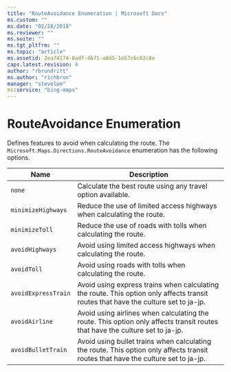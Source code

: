 ```yaml
---
title: "RouteAvoidance Enumeration | Microsoft Docs"
ms.custom: ""
ms.date: "02/28/2018"
ms.reviewer: ""
ms.suite: ""
ms.tgt_pltfrm: ""
ms.topic: "article"
ms.assetid: 2ea74174-8adf-4b71-a8d5-1e57c6c02c8e
caps.latest.revision: 4
author: "rbrundritt"
ms.author: "richbrun"
manager: "stevelom"
ms:service: "bing-maps"
---
```

# RouteAvoidance Enumeration
Defines features to avoid when calculating the route. The `Microsoft.Maps.Directions.RouteAvoidance` enumeration has the following options.

| Name               | Description                                                           |
|--------------------|-----------------------------------------------------------------------|
| `none`             | Calculate the best route using any travel option available.           |
| `minimizeHighways` | Reduce the use of limited access highways when calculating the route. |
| `minimizeToll`     | Reduce the use of roads with tolls when calculating the route.        |
| `avoidHighways`    | Avoid using limited access highways when calculating the route.       |
| `avoidToll`        | Avoid using roads with tolls when calculating the route.              |
| `avoidExpressTrain` | Avoid using express trains when calculating the route. This option only affects transit routes that have the culture set to ja-jp. |
| `avoidAirline` | Avoid using airlines when calculating the route. This option only affects transit routes that have the culture set to ja-jp. |
| `avoidBulletTrain` | Avoid using bullet trains when calculating the route. This option only affects transit routes that have the culture set to ja-jp. |
